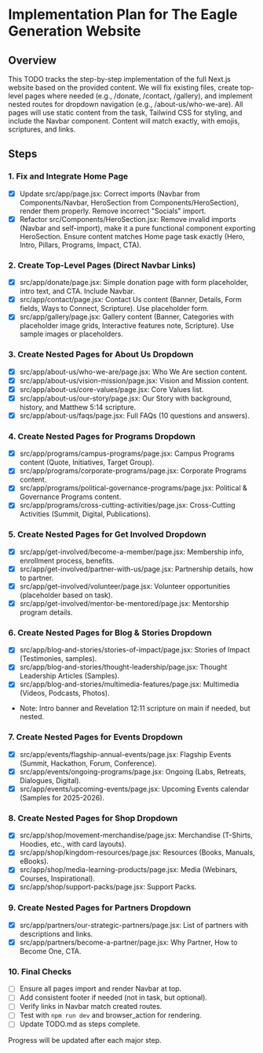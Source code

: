 # Implementation Plan for The Eagle Generation Website

## Overview
This TODO tracks the step-by-step implementation of the full Next.js website based on the provided content. We will fix existing files, create top-level pages where needed (e.g., /donate, /contact, /gallery), and implement nested routes for dropdown navigation (e.g., /about-us/who-we-are). All pages will use static content from the task, Tailwind CSS for styling, and include the Navbar component. Content will match exactly, with emojis, scriptures, and links.

## Steps

### 1. Fix and Integrate Home Page
- [x] Update src/app/page.jsx: Correct imports (Navbar from Components/Navbar, HeroSection from Components/HeroSection), render them properly. Remove incorrect "Socials" import.
- [x] Refactor src/Components/HeroSection.jsx: Remove invalid imports (Navbar and self-import), make it a pure functional component exporting HeroSection. Ensure content matches Home page task exactly (Hero, Intro, Pillars, Programs, Impact, CTA).

### 2. Create Top-Level Pages (Direct Navbar Links)
- [x] src/app/donate/page.jsx: Simple donation page with form placeholder, intro text, and CTA. Include Navbar.
- [x] src/app/contact/page.jsx: Contact Us content (Banner, Details, Form fields, Ways to Connect, Scripture). Use placeholder form.
- [x] src/app/gallery/page.jsx: Gallery content (Banner, Categories with placeholder image grids, Interactive features note, Scripture). Use sample images or placeholders.

### 3. Create Nested Pages for About Us Dropdown
- [x] src/app/about-us/who-we-are/page.jsx: Who We Are section content.
- [x] src/app/about-us/vision-mission/page.jsx: Vision and Mission content.
- [x] src/app/about-us/core-values/page.jsx: Core Values list.
- [x] src/app/about-us/our-story/page.jsx: Our Story with background, history, and Matthew 5:14 scripture.
- [x] src/app/about-us/faqs/page.jsx: Full FAQs (10 questions and answers).

### 4. Create Nested Pages for Programs Dropdown
- [x] src/app/programs/campus-programs/page.jsx: Campus Programs content (Quote, Initiatives, Target Group).
- [x] src/app/programs/corporate-programs/page.jsx: Corporate Programs content.
- [x] src/app/programs/political-governance-programs/page.jsx: Political & Governance Programs content.
- [x] src/app/programs/cross-cutting-activities/page.jsx: Cross-Cutting Activities (Summit, Digital, Publications).

### 5. Create Nested Pages for Get Involved Dropdown
- [x] src/app/get-involved/become-a-member/page.jsx: Membership info, enrollment process, benefits.
- [x] src/app/get-involved/partner-with-us/page.jsx: Partnership details, how to partner.
- [x] src/app/get-involved/volunteer/page.jsx: Volunteer opportunities (placeholder based on task).
- [x] src/app/get-involved/mentor-be-mentored/page.jsx: Mentorship program details.

### 6. Create Nested Pages for Blog & Stories Dropdown
- [x] src/app/blog-and-stories/stories-of-impact/page.jsx: Stories of Impact (Testimonies, samples).
- [x] src/app/blog-and-stories/thought-leadership/page.jsx: Thought Leadership Articles (Samples).
- [x] src/app/blog-and-stories/multimedia-features/page.jsx: Multimedia (Videos, Podcasts, Photos).
- Note: Intro banner and Revelation 12:11 scripture on main if needed, but nested.

### 7. Create Nested Pages for Events Dropdown
- [x] src/app/events/flagship-annual-events/page.jsx: Flagship Events (Summit, Hackathon, Forum, Conference).
- [x] src/app/events/ongoing-programs/page.jsx: Ongoing (Labs, Retreats, Dialogues, Digital).
- [x] src/app/events/upcoming-events/page.jsx: Upcoming Events calendar (Samples for 2025-2026).

### 8. Create Nested Pages for Shop Dropdown
- [x] src/app/shop/movement-merchandise/page.jsx: Merchandise (T-Shirts, Hoodies, etc., with card layouts).
- [x] src/app/shop/kingdom-resources/page.jsx: Resources (Books, Manuals, eBooks).
- [x] src/app/shop/media-learning-products/page.jsx: Media (Webinars, Courses, Inspirational).
- [x] src/app/shop/support-packs/page.jsx: Support Packs.

### 9. Create Nested Pages for Partners Dropdown
- [x] src/app/partners/our-strategic-partners/page.jsx: List of partners with descriptions and links.
- [x] src/app/partners/become-a-partner/page.jsx: Why Partner, How to Become One, CTA.

### 10. Final Checks
- [ ] Ensure all pages import and render Navbar at top.
- [ ] Add consistent footer if needed (not in task, but optional).
- [ ] Verify links in Navbar match created routes.
- [ ] Test with `npm run dev` and browser_action for rendering.
- [ ] Update TODO.md as steps complete.

Progress will be updated after each major step.
